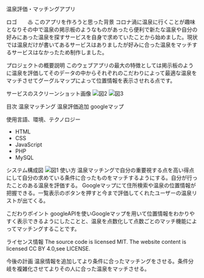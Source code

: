 温泉評価・マッチングアプリ

 ロゴ　　♨
 このアプリを作ろうと思った背景
 コロナ渦に温泉に行くことが趣味となりその中で温泉の掲示板のようなものがあったら便利で新たな温泉や自分の好みにあった温泉を探すサービスを自身で求めていたことから始めました。現状では温泉だけが書いてあるサービスはありましたが好みに合った温泉をマッチするサービスはなかったため制作しました。
 
プロジェクトの概要説明 
このウェブアプリの最大の特徴としては掲示板のように温泉を評価してそのデータの中からそれぞれのこだわりによって最適な温泉をマッチさせてグーグルマップによって位置情報を表示させれる点です。
 
サービスのスクリーンショット画像
![図2](https://user-images.githubusercontent.com/93474410/144943220-841bd066-7ba6-4185-9274-e3703b9f0ac2.gif)
![図3](https://user-images.githubusercontent.com/93474410/144943228-2590a79d-283a-4560-9321-9a01b5e97864.gif)

目次
温泉マッチング
温泉評価追加
googleマップ
 
 使用言語、環境、テクノロジー
* HTML
* CSS
* JavaScript
* PHP
* MySQL

システム構成図
![図1](https://user-images.githubusercontent.com/93474410/144943195-c9bd48fc-6230-4b6a-b3e9-9587b49f915a.gif)
使い方
温泉マッチングで自分の重要視する点を高い得点にして自分の求めている条件に合ったものをマッチするようにする。自分が行ったことのある温泉を評価する。
Googleマップにて住所検索や温泉の位置情報が把握できる。一覧表示のボタンを押すと今まで評価してくれたユーザーの温泉リストが出てくる。


こだわりポイント
googleAPIを使いGoogleマップを用いて位置情報をわかりやすく表示できるようにしたことと、温泉を点数化して点数ごとのマッチ機能によってマッチングすることです。

ライセンス情報
The source code is licensed MIT. The website content is licensed CC BY 4.0,see LICENSE.

今後の計画
温泉情報を追加してより条件に合ったマッチングをさせる。条件分岐を複雑化させてよりその人に合った温泉をマッチさせる。
